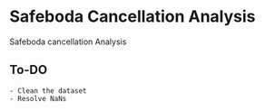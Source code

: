 # Safeboda Cancellation Analysis
Safeboda cancellation Analysis


## To-DO
    - Clean the dataset
    - Resolve NaNs